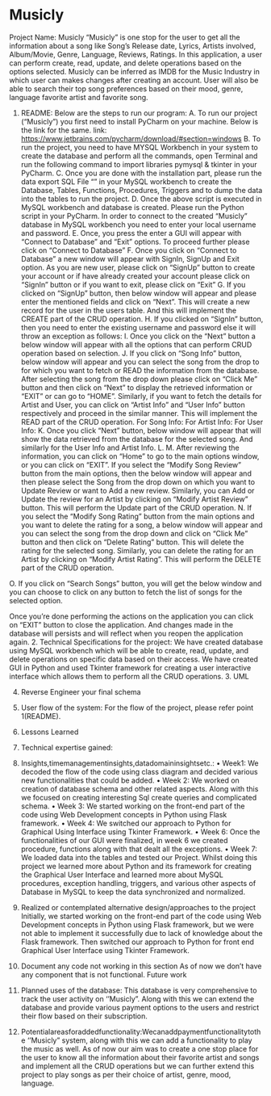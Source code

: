 # Musicly
Project Name: Musicly
“Musicly” is one stop for the user to get all the information about a song like Song’s Release date, Lyrics, Artists involved, Album/Movie, Genre, Language, Reviews, Ratings. In this application, a user can perform create, read, update, and delete operations based on the options selected. Musicly can be inferred as IMDB for the Music Industry in which user can makes changes after creating an account. User will also be able to search their top song preferences based on their mood, genre, language favorite artist and favorite song.
1. README:
Below are the steps to run our program:
A. To run our project (“Musicly”) you first need to install PyCharm on your machine.
Below is the link for the same.
link: https://www.jetbrains.com/pycharm/download/#section=windows
B. To run the project, you need to have MYSQL Workbench in your system to create the database and perform all the commands, open Terminal and run the following command to import libraries pymysql & tkinter in your PyCharm.
C. Once you are done with the installation part, please run the data export SQL File “” in your MySQL workbench to create the Database, Tables, Functions, Procedures, Triggers and to dump the data into the tables to run the project.
D. Once the above script is executed in MySQL workbench and database is created. Please run the Python script in your PyCharm. In order to connect to the created “Musicly” database in MySQL workbench you need to enter your local username and password.
E. Once, you press the enter a GUI will appear with “Connect to Database” and “Exit” options. To proceed further please click on “Connect to Database”
F. Once you click on “Connect to Database” a new window will appear with SignIn, SignUp and Exit option. As you are new user, please click on “SignUp” button to create your account or if have already created your account please click on “SignIn” button or if you want to exit, please click on “Exit”
 G. If you clicked on “SignUp” button, then below window will appear and please enter the mentioned fields and click on “Next”. This will create a new record for the user in the users table. And this will implement the CREATE part of the CRUD operation.
H. If you clicked on “SignIn” button, then you need to enter the existing username and password else it will throw an exception as follows:
I. Once you click on the “Next” button a below window will appear with all the options that can perform CRUD operation based on selection.
J. If you click on “Song Info” button, below window will appear and you can select the song from the drop to for which you want to fetch or READ the information from the database. After selecting the song from the drop down please click on “Click Me” button and then click on “Next” to display the retrieved information or “EXIT” or can go to “HOME”. Similarly, if you want to fetch the details for Artist and User, you can click on “Artist Info” and “User Info” button respectively and proceed in the similar manner. This will implement the READ part of the CRUD operation.
For Song Info:
 For Artist Info:
 For User Info:
 K. Once you click “Next” button, below window will appear that will show the data retrieved from the database for the selected song. And similarly for the User Info and Artist Info.
L. M.
After reviewing the information, you can click on “Home” to go to the main options window, or you can click on “EXIT”.
If you select the “Modify Song Review” button from the main options, then the below window will appear and then please select the Song from the drop down on which you want to Update Review or want to Add a new review. Similarly, you can Add or Update the review for an Artist by clicking on “Modify Artist Review” button. This will perform the Update part of the CRUD operation.
N.
If you select the “Modify Song Rating” button from the main options and you want to delete the rating for a song, a below window will appear and you can select the song from the drop down and click on “Click Me” button and then click on “Delete Rating” button. This will delete the rating for the selected song. Similarly, you can delete the rating for an Artist by clicking on “Modify Artist Rating”. This will perform the DELETE part of the CRUD operation.

O. If you click on “Search Songs” button, you will get the below window and you can choose to click on any button to fetch the list of songs for the selected option.
 

Once you’re done performing the actions on the application you can click on “EXIT” button to close the application. And changes made in the database will persists and will reflect when you reopen the application again.
2. Technical Specifications for the project:
We have created database using MySQL workbench which will be able to create, read, update, and delete operations on specific data based on their access. We have created GUI in Python and used Tkinter framework for creating a user interactive interface which allows them to perform all the CRUD operations.
3. UML
  

4. Reverse Engineer your final schema
  

5. User flow of the system:
  For the flow of the project, please refer point 1(README).
6. Lessons Learned
1. Technical expertise gained:
2. Insights,timemanagementinsights,datadomaininsightsetc.:
• Week1: We decoded the flow of the code using class diagram and decided various new
functionalities that could be added.
• Week 2: We worked on creation of database schema and other related aspects.
Along with this we focused on creating interesting Sql create queries and complicated schema.
• Week 3: We started working on the front-end part of the code using Web Development
concepts in Python using Flask framework.
• Week 4: We switched our approach to Python for Graphical Using Interface using Tkinter
Framework.
• Week 6: Once the functionalities of our GUI were finalized, in week 6 we created procedure,
functions along with that dealt all the exceptions.
• Week 7: We loaded data into the tables and tested our Project.
  Whilst doing this project we learned more about Python and its framework for creating the Graphical User Interface and learned more about MySQL procedures, exception handling, triggers, and various other aspects of Database in MySQL to keep the data synchronized and normalized.
 
 
 3. Realized or contemplated alternative design/approaches to the project
Initially, we started working on the front-end part of the code using Web Development concepts in Python using Flask framework, but we were not able to implement it successfully due to lack of knowledge about the Flask framework.
Then switched our approach to Python for front end Graphical User Interface using Tkinter Framework.
4. Document any code not working in this section
As of now we don’t have any component that is not functional.
  Future work
 1. Planned uses of the database:
  This database is very comprehensive to track the user activity on ‘’Musicly”. Along with this we can extend the database and provide various payment options to the users and restrict their flow based on their subscription.
 2. Potentialareasforaddedfunctionality:Wecanaddpaymentfunctionalitytothe ‘’Musicly” system, along with this we can add a functionality to play the music as well. As of now our aim was to create a one stop place for the user to know all the information about their favorite artist and songs and implement all the CRUD operations but we can further extend this project to play songs as per their choice of artist, genre, mood, language.


